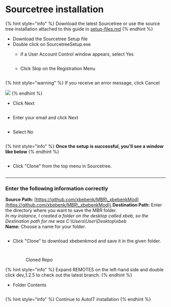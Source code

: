# Sourcetree installation

{% hint style="info" %}
Download the latest Sourcetree or use the source tree installation attached to this guide in [setup-files.md](../files/setup-files.md "mention")
{% endhint %}

* Download the Sourcetree Setup file
* Double click on SourcetreeSetup.exe
  *   if a User Account Control window appears, select Yes

      <figure><img src="../.gitbook/assets/image (10).png" alt=""><figcaption></figcaption></figure>
  *   Click Skip on the Registration Menu

      <figure><img src="../.gitbook/assets/image (63).png" alt=""><figcaption></figcaption></figure>

{% hint style="warning" %}
If you receive an error message, click Cancel

![](<../.gitbook/assets/image (50).png>)
{% endhint %}

*   Click Next

    <figure><img src="../.gitbook/assets/image (3).png" alt=""><figcaption></figcaption></figure>
*   Enter your email and click Next

    <figure><img src="../.gitbook/assets/image (71).png" alt=""><figcaption></figcaption></figure>
*   Select No

    <figure><img src="../.gitbook/assets/image (44).png" alt=""><figcaption></figcaption></figure>

{% hint style="info" %}
**Once the setup is successful, you'll see a window like below**
{% endhint %}

<figure><img src="../.gitbook/assets/image (70).png" alt=""><figcaption></figcaption></figure>

*   Click "Clone" from the top menu in Sourcetree.

    <figure><img src="../.gitbook/assets/image (60).png" alt=""><figcaption></figcaption></figure>

***

### Enter the following information correctly

**Source Path:** [https://github.com/xbebenk/MBR\_xbebenkMod](https://github.com/xbebenk/MBR\_xbebenkMod)\
**Destination Path:** Enter the directory where you want to save the MBR folder.\
_In my instance, I created a folder on the desktop called xbeb, so the Destination path for me was C:\Users\User\Desktop\xbeb_\
**Name:** Choose a name for your folder.

<figure><img src="../.gitbook/assets/image (31).png" alt=""><figcaption></figcaption></figure>

*   Click "Clone" to download xbebenkmod and save it in the given folder.

    <figure><img src="../.gitbook/assets/image (13).png" alt=""><figcaption></figcaption></figure>



    <figure><img src="../.gitbook/assets/image (5).png" alt=""><figcaption><p>Cloned Repo</p></figcaption></figure>

{% hint style="info" %}
Expand REMOTES on the left-hand side and double click dev\_1.2.5 to check out the latest branch.
{% endhint %}

*   Folder Contents

    <figure><img src="../.gitbook/assets/image (29).png" alt=""><figcaption></figcaption></figure>

{% hint style="info" %}
Continue to AutoIT installation
{% endhint %}
